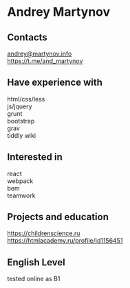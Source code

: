 # Andrey Martynov

## Contacts

andrey@martynov.info\
https://t.me/and_martynov

## Have experience with 

html/css/less\
js/jquery\
grunt\
bootstrap\
grav\
tiddly wiki

## Interested in

react\
webpack\
bem\
teamwork 

## Projects and education 

https://childrenscience.ru  
https://htmlacademy.ru/profile/id1156451

## English Level

tested online as B1
